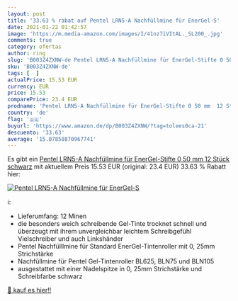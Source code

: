 ```yaml
---
layout: post
title: '33.63 % rabat auf Pentel LRN5-A Nachfüllmine für EnerGel-S'
date: 2021-01-22 01:42:57
image: 'https://m.media-amazon.com/images/I/41nz7iVItAL._SL200_.jpg'
comments: true
category: ofertas
author: ring
slug: 'B003Z4ZXNW-de Pentel LRN5-A Nachfüllmine für EnerGel-Stifte 0 50 mm 12...'
sku: 'B003Z4ZXNW-de'
tags: [  ]
actualPrice: 15.53 EUR
currency: EUR
price: 15.53
comparePrice: 23.4 EUR
prodname: 'Pentel LRN5-A Nachfüllmine für EnerGel-Stifte 0 50 mm  12 Stück  schwarz'
country: 'de'
flag: '🇩🇪'
buyurl: 'https://www.amazon.de/dp/B003Z4ZXNW/?tag=tolees0ca-21'
descuento: '33.63'
average: '15.07858870967741'
---
```


Es gibt ein [Pentel LRN5-A Nachfüllmine für EnerGel-Stifte 0 50 mm  12 Stück  schwarz](https://www.amazon.de/dp/B003Z4ZXNW/?tag=tolees0ca-21) mit aktuellem Preis 15.53 EUR (original: 23.4 EUR) 33.63 % Rabatt hier:

[![Pentel LRN5-A Nachfüllmine für EnerGel-S](https://m.media-amazon.com/images/I/41nz7iVItAL._SL200_.jpg)](https://www.amazon.de/dp/B003Z4ZXNW/?tag=tolees0ca-21)

ℹ️:

- Lieferumfang: 12 Minen
- die besonders weich schreibende Gel-Tinte trocknet schnell und überzeugt mit ihrem unvergleichbar leichtem Schreibgefühl Vielschreiber und auch Linkshänder
- Pentel Nachfülllmine für Standard EnerGel-Tintenroller mit 0, 25mm Strichstärke
- Nachfüllmine für Pentel Gel-Tintenroller BL625, BLN75 und BLN105
- ausgestattet mit einer Nadelspitze in 0, 25mm Strichstärke und Schreibfarbe schwarz

[🛒 kauf es hier!!](https://www.amazon.de/dp/B003Z4ZXNW/?tag=tolees0ca-21)
